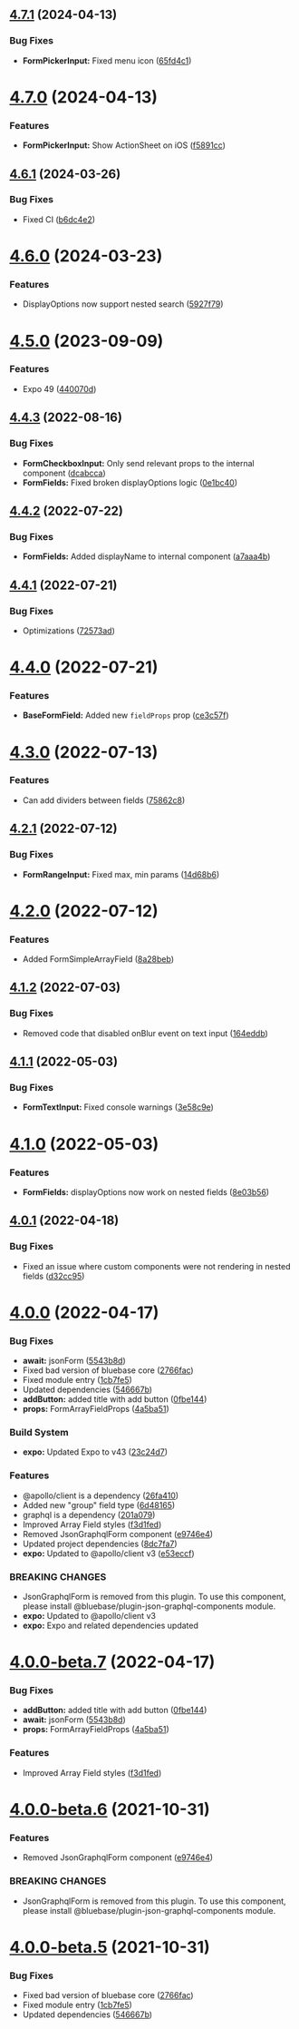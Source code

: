 ## [4.7.1](https://github.com/BlueBaseJS/plugin-json-schema-components/compare/v4.7.0...v4.7.1) (2024-04-13)

### Bug Fixes

*   **FormPickerInput:** Fixed menu icon ([65fd4c1](https://github.com/BlueBaseJS/plugin-json-schema-components/commit/65fd4c1aa82fe988303ac638a42ad3ab846ca49d))

# [4.7.0](https://github.com/BlueBaseJS/plugin-json-schema-components/compare/v4.6.1...v4.7.0) (2024-04-13)

### Features

*   **FormPickerInput:** Show ActionSheet on iOS ([f5891cc](https://github.com/BlueBaseJS/plugin-json-schema-components/commit/f5891cc381d5a4a6c41b24a7518fc6043dcb81aa))

## [4.6.1](https://github.com/BlueBaseJS/plugin-json-schema-components/compare/v4.6.0...v4.6.1) (2024-03-26)

### Bug Fixes

*   Fixed CI ([b6dc4e2](https://github.com/BlueBaseJS/plugin-json-schema-components/commit/b6dc4e2042a0aae61eb52c53bebef8a64d3d10fe))

# [4.6.0](https://github.com/BlueBaseJS/plugin-json-schema-components/compare/v4.5.0...v4.6.0) (2024-03-23)

### Features

*   DisplayOptions now support nested search ([5927f79](https://github.com/BlueBaseJS/plugin-json-schema-components/commit/5927f7989035a090b5e6d68326a44714f5a72d32))

# [4.5.0](https://github.com/BlueBaseJS/plugin-json-schema-components/compare/v4.4.3...v4.5.0) (2023-09-09)

### Features

*   Expo 49 ([440070d](https://github.com/BlueBaseJS/plugin-json-schema-components/commit/440070df08974dd75cefe64b7cd8745b5273c5ad))

## [4.4.3](https://github.com/BlueBaseJS/plugin-json-schema-components/compare/v4.4.2...v4.4.3) (2022-08-16)

### Bug Fixes

*   **FormCheckboxInput:** Only send relevant props to the internal component ([dcabcca](https://github.com/BlueBaseJS/plugin-json-schema-components/commit/dcabcca0f789aff997b0ce00b8a98b45c2a53d41))
*   **FormFields:** Fixed broken displayOptions logic ([0e1bc40](https://github.com/BlueBaseJS/plugin-json-schema-components/commit/0e1bc40cf4d329a44ef7bcaff0983e4fa6e08836))

## [4.4.2](https://github.com/BlueBaseJS/plugin-json-schema-components/compare/v4.4.1...v4.4.2) (2022-07-22)

### Bug Fixes

*   **FormFields:** Added displayName to internal component ([a7aaa4b](https://github.com/BlueBaseJS/plugin-json-schema-components/commit/a7aaa4b275a28fed9e01be8437189329f9ac2463))

## [4.4.1](https://github.com/BlueBaseJS/plugin-json-schema-components/compare/v4.4.0...v4.4.1) (2022-07-21)

### Bug Fixes

*   Optimizations ([72573ad](https://github.com/BlueBaseJS/plugin-json-schema-components/commit/72573ad4ba8f2f2da5a1737b0cbf2c2a9b006b7e))

# [4.4.0](https://github.com/BlueBaseJS/plugin-json-schema-components/compare/v4.3.0...v4.4.0) (2022-07-21)

### Features

*   **BaseFormField:** Added new `fieldProps` prop ([ce3c57f](https://github.com/BlueBaseJS/plugin-json-schema-components/commit/ce3c57f32dd6b6f80208cadeea8c7a82c3c0bd96))

# [4.3.0](https://github.com/BlueBaseJS/plugin-json-schema-components/compare/v4.2.1...v4.3.0) (2022-07-13)

### Features

*   Can add dividers between fields ([75862c8](https://github.com/BlueBaseJS/plugin-json-schema-components/commit/75862c8218203d6e93ef5afe7b1b8dee5a4e4eed))

## [4.2.1](https://github.com/BlueBaseJS/plugin-json-schema-components/compare/v4.2.0...v4.2.1) (2022-07-12)

### Bug Fixes

*   **FormRangeInput:** Fixed max, min params ([14d68b6](https://github.com/BlueBaseJS/plugin-json-schema-components/commit/14d68b6424d0f357e16e0b8d7f515ae6311bbd82))

# [4.2.0](https://github.com/BlueBaseJS/plugin-json-schema-components/compare/v4.1.2...v4.2.0) (2022-07-12)

### Features

*   Added FormSimpleArrayField ([8a28beb](https://github.com/BlueBaseJS/plugin-json-schema-components/commit/8a28beb3cf6b1768dd117e8c7381f6189b6f46cc))

## [4.1.2](https://github.com/BlueBaseJS/plugin-json-schema-components/compare/v4.1.1...v4.1.2) (2022-07-03)

### Bug Fixes

*   Removed code that disabled onBlur event on text input ([164eddb](https://github.com/BlueBaseJS/plugin-json-schema-components/commit/164eddb52eb8ae3484d5f51dd4bf92d67815a3b0))

## [4.1.1](https://github.com/BlueBaseJS/plugin-json-schema-components/compare/v4.1.0...v4.1.1) (2022-05-03)

### Bug Fixes

*   **FormTextInput:** Fixed console warnings ([3e58c9e](https://github.com/BlueBaseJS/plugin-json-schema-components/commit/3e58c9ec51907c9fbaa8a695e2f1a64e2e730b71))

# [4.1.0](https://github.com/BlueBaseJS/plugin-json-schema-components/compare/v4.0.1...v4.1.0) (2022-05-03)

### Features

*   **FormFields:** displayOptions now work on nested fields ([8e03b56](https://github.com/BlueBaseJS/plugin-json-schema-components/commit/8e03b56d431749577ce6cf77f19e8e28c18fea7f))

## [4.0.1](https://github.com/BlueBaseJS/plugin-json-schema-components/compare/v4.0.0...v4.0.1) (2022-04-18)

### Bug Fixes

*   Fixed an issue where custom components were not rendering in nested fields ([d32cc95](https://github.com/BlueBaseJS/plugin-json-schema-components/commit/d32cc950b9cd3ffd5269d1b70124170ab8a7b7e5))

# [4.0.0](https://github.com/BlueBaseJS/plugin-json-schema-components/compare/v3.3.0...v4.0.0) (2022-04-17)

### Bug Fixes

*   **await:** jsonForm ([5543b8d](https://github.com/BlueBaseJS/plugin-json-schema-components/commit/5543b8d381a0a38038b7ca57d3bce52ff9063452))
*   Fixed bad version of bluebase core ([2766fac](https://github.com/BlueBaseJS/plugin-json-schema-components/commit/2766facab580cc411787908c9330bf08dfa155ab))
*   Fixed module entry ([1cb7fe5](https://github.com/BlueBaseJS/plugin-json-schema-components/commit/1cb7fe5e199259387bf23a54a34c69cd2cab8cb9))
*   Updated dependencies ([546667b](https://github.com/BlueBaseJS/plugin-json-schema-components/commit/546667be65f02f41a1c08c1c446620b6389c758e))
*   **addButton:** added title with add button ([0fbe144](https://github.com/BlueBaseJS/plugin-json-schema-components/commit/0fbe144d06f461d9445badc5d9b7369a971443c1))
*   **props:** FormArrayFieldProps ([4a5ba51](https://github.com/BlueBaseJS/plugin-json-schema-components/commit/4a5ba51e96db585f75c251afe5a8ece955891ffd))

### Build System

*   **expo:** Updated Expo to v43 ([23c24d7](https://github.com/BlueBaseJS/plugin-json-schema-components/commit/23c24d76342874195b5989b172113c0d8425846d))

### Features

*   @apollo/client is a dependency ([26fa410](https://github.com/BlueBaseJS/plugin-json-schema-components/commit/26fa4105085f94f431d55ade7f10248e587128ef))
*   Added new "group" field type ([6d48165](https://github.com/BlueBaseJS/plugin-json-schema-components/commit/6d4816591e518068d5ab36934c393e07e19c1e07))
*   graphql is a dependency ([201a079](https://github.com/BlueBaseJS/plugin-json-schema-components/commit/201a079242c1a1dd6a5e1fc78db44bc63f9ae12e))
*   Improved Array Field styles ([f3d1fed](https://github.com/BlueBaseJS/plugin-json-schema-components/commit/f3d1fede1b4a16317b8a2a2deb719dff19ca3a32))
*   Removed JsonGraphqlForm component ([e9746e4](https://github.com/BlueBaseJS/plugin-json-schema-components/commit/e9746e4248cb6664fb419cacd68b18f44d3aad75))
*   Updated project dependencies ([8dc7fa7](https://github.com/BlueBaseJS/plugin-json-schema-components/commit/8dc7fa7c88d1e7a8199afe749d664fdf3dd1e05d))
*   **expo:** Updated to @apollo/client v3 ([e53eccf](https://github.com/BlueBaseJS/plugin-json-schema-components/commit/e53eccf309c0946f18a57375196162b284f17e0b))

### BREAKING CHANGES

*   JsonGraphqlForm is removed from this plugin. To use this component, please install @bluebase/plugin-json-graphql-components module.
*   **expo:** Updated to @apollo/client v3
*   **expo:** Expo and related dependencies updated

# [4.0.0-beta.7](https://github.com/BlueBaseJS/plugin-json-schema-components/compare/v4.0.0-beta.6...v4.0.0-beta.7) (2022-04-17)

### Bug Fixes

*   **addButton:** added title with add button ([0fbe144](https://github.com/BlueBaseJS/plugin-json-schema-components/commit/0fbe144d06f461d9445badc5d9b7369a971443c1))
*   **await:** jsonForm ([5543b8d](https://github.com/BlueBaseJS/plugin-json-schema-components/commit/5543b8d381a0a38038b7ca57d3bce52ff9063452))
*   **props:** FormArrayFieldProps ([4a5ba51](https://github.com/BlueBaseJS/plugin-json-schema-components/commit/4a5ba51e96db585f75c251afe5a8ece955891ffd))

### Features

*   Improved Array Field styles ([f3d1fed](https://github.com/BlueBaseJS/plugin-json-schema-components/commit/f3d1fede1b4a16317b8a2a2deb719dff19ca3a32))

# [4.0.0-beta.6](https://github.com/BlueBaseJS/plugin-json-schema-components/compare/v4.0.0-beta.5...v4.0.0-beta.6) (2021-10-31)

### Features

*   Removed JsonGraphqlForm component ([e9746e4](https://github.com/BlueBaseJS/plugin-json-schema-components/commit/e9746e4248cb6664fb419cacd68b18f44d3aad75))

### BREAKING CHANGES

*   JsonGraphqlForm is removed from this plugin. To use this component, please install @bluebase/plugin-json-graphql-components module.

# [4.0.0-beta.5](https://github.com/BlueBaseJS/plugin-json-schema-components/compare/v4.0.0-beta.4...v4.0.0-beta.5) (2021-10-31)

### Bug Fixes

*   Fixed bad version of bluebase core ([2766fac](https://github.com/BlueBaseJS/plugin-json-schema-components/commit/2766facab580cc411787908c9330bf08dfa155ab))
*   Fixed module entry ([1cb7fe5](https://github.com/BlueBaseJS/plugin-json-schema-components/commit/1cb7fe5e199259387bf23a54a34c69cd2cab8cb9))
*   Updated dependencies ([546667b](https://github.com/BlueBaseJS/plugin-json-schema-components/commit/546667be65f02f41a1c08c1c446620b6389c758e))
